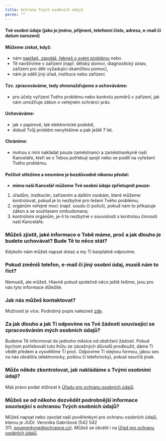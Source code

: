 ```yaml
---
title: Ochrana Tvých osobních údajů
perex: ""
---
```

#### **Tvé osobní údaje (jako je jméno, příjmení, telefonní číslo, adresa, e-mail či datum narození)**

#### **Můžeme získat, když:** 

* nám [napíšeš, zavoláš, řekneš o svém problému](https://deti.ochrance.cz/kdo/jak/) nebo 
* Tě navštívíme v zařízení (např. dětský domov, diagnostický ústav, zařízení pro děti vyžadující okamžitou pomoc), 
* nám je sdělí jiný úřad, instituce nebo zařízení.

#### Tzv. zpracováváme, tedy shromažďujeme a uchováváme:

* pro účely vyřízení Tvého problému nebo kontrolu poměrů v zařízení, jak nám umožňuje zákon o veřejném ochránci práv. 

#### Uchováváme:

* jak v papírové, tak elektronické podobě, 
* dokud Tvůj problém nevyřešíme a pak ještě 7 let. 

#### Chráníme:

* mohou s nimi nakládat pouze zaměstnanci a zaměstnankyně naší Kanceláře, kteří se s Tebou potřebují spojit nebo se podílí na vyřešení Tvého problému. 

#### **Pečlivě střežíme a nesmíme je bezdůvodně nikomu předat:**

* **mimo naši Kancelář můžeme Tvé osobní údaje zpřístupnit pouze:**

1. úřadům, institucím, zařízením a dalším osobám, které můžeme kontrolovat, pokud je to nezbytné pro řešení Tvého problému;
2. orgánům veřejné moci (např. soudu či policii), pokud nám to přikazuje zákon a se souhlasem ombudsmana;
3. kontrolním orgánům, je-li to nezbytné v souvislosti s kontrolou činnosti naší Kanceláře.

    

### **Můžeš zjistit, jaké informace o Tobě máme, proč a jak dlouho je budete uchovávat? Bude Tě to něco stát?**

Kdykoliv nám můžeš napsat dotaz a my Ti bezplatně odpovíme.

### **Pokud změníš telefon, e-mail či jiný osobní údaj, musíš nám to říct?**

Nemusíš, ale můžeš. Hlavně pokud společně něco ještě řešíme, jsou pro nás tyto informace důležité.

### **Jak nás můžeš kontaktovat?**

Možností je více. Podrobný popis nalezneš [zde](https://deti.ochrance.cz/kdo/jak/).

### **Za jak dlouho a jak Ti odpovíme na Tvé žádosti související se zpracováváním mých osobních údajů?**

Budeme Tě informovat do jednoho měsíce od obdržení žádosti. Pokud bychom potřebovali tuto lhůtu ze závažných důvodů prodloužit, dáme Ti vědět předem a vysvětlíme Ti proč. Odpovíme Ti stejnou formou, jakou ses na nás obrátil/a (elektronicky, poštou či telefonicky), pokud neurčíš jinak.

### Může někdo zkontrolovat, jak nakládáme s Tvými osobními údaji?

Máš právo podat stížnost k [Úřadu pro ochranu osobních údajů](http://www.uoou.cz/).

### **Můžeš se od někoho dozvědět podrobnější informace související s ochranou Tvých osobních údajů?**

Můžeš napsat nebo zavolat naší pověřenkyni pro ochranu osobních údajů, kterou je JUDr. Veronika Gabrišová (542 542 311, [poverenkyne@ochrance.cz)](mailto:poverenkyne@ochrance.cz). Můžeš se obrátit i na [Úřad pro ochranu osobních údajů](http://www.uoou.cz/).